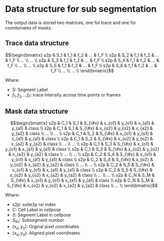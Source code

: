 # Data structure for sub segmentation

The output data is stored two matrices, one for trace and one for coordsinates of masks.


## Trace data structure
	
```math
\begin{bmatrix}
s2p & S_1 & f_1 & f_2 & ... & f_F \\ 
s2p & S_2 & f_1 & f_2 & ... & f_F \\
... \\
... \\
s2p & S_3 & f_1 & f_2 & ... & f_F \\
s2p & S_4 & f_1 & f_2 & ... & f_F \\
... \\
... \\

s2p & S_5 & f_1 & f_2 & ... & f_F \\
s2p & S_6 & f_1 & f_2 & ... & f_F \\
... \\
... \\
\end{bmatrix}
```

Where:
- S: Segment Label
- $f_1, f_2, ... f_F$: trace intensity across time points or frames


## Mask data structure

```math
\begin{bmatrix}
s2p & C_1 & S_1 & S_{\#x} & x_{o1} & y_{o1} & x_{a1} & y_{a1} & class \\
s2p & C_1 & S_1 & S_{\#x} & x_{o2} & y_{o2} & x_{a2} & y_{a2} & class \\
... \\
... \\
s2p & C_1 & S_2 & S_{\#x} & x_{o1} & y_{o1} & x_{a1} & y_{a1} & class \\
s2p & C_1 & S_2 & S_{\#x} & x_{o2} & y_{o2} & x_{a2} & y_{a2} & class \\
... \\
... \\
s2p & C_1 & S_3 & S_{\#x} & x_{o1} & y_{o1} & x_{a1} & y_{a1} & class \\
s2p & C_1 & S_3 & S_{\#x} & x_{o2} & y_{o2} & x_{a2} & y_{a2} & class \\
... \\
... \\
s2p & C_2 & S_4 & S_{\#x} & x_{o1} & y_{o1} & x_{a1} & y_{a1} & class \\
s2p & C_2 & S_4 & S_{\#x} & x_{o2} & y_{o2} & x_{a2} & y_{a2} & class \\
... \\
... \\
s2p & C_2 & S_5 & S_{\#x} & x_{o1} & y_{o1} & x_{a1} & y_{a1} & class \\
s2p & C_2 & S_5 & S_{\#x} & x_{o2} & y_{o2} & x_{a2} & y_{a2} & class \\
... \\
... \\
s2p & C_N & S_M & S_{\#x} & x_{o1} & y_{o1} & x_{a1} & y_{a1} & class \\
s2p & C_N & S_M & S_{\#x} & x_{o2} & y_{o2} & x_{a2} & y_{a2} & class \\
... \\

\end{bmatrix}
```

Where:
- $s2p$: suite2p roi index
- $C$: Cell Label in cellpose 
- $S$: Segment Label in cellpose 
- $S_{\#x}$: Subsegment number
- $(x_o, y_o)$: Orginal pixel coordinates
- $(x_a, y_a)$: Aligned pixel coordinates




